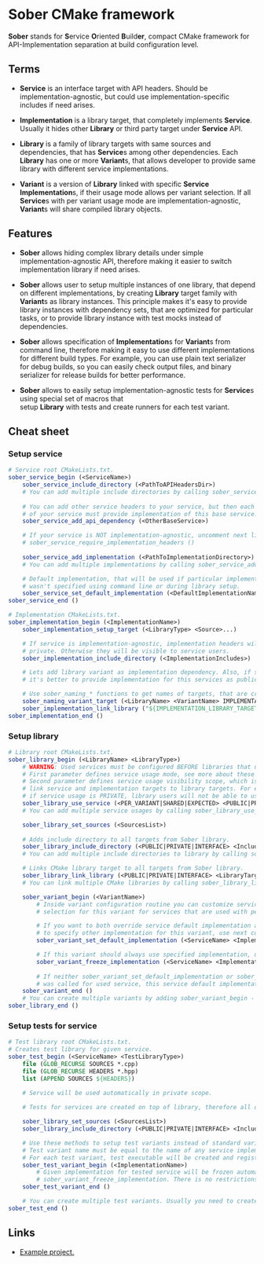 # Sober CMake framework

**Sober** stands for **S**ervice **O**riented **B**uild**er**, compact CMake framework for API-Implementation separation
at build configuration level.

## Terms

- **Service** is an interface target with API headers. Should be implementation-agnostic, but could use
  implementation-specific includes if need arises.

- **Implementation** is a library target, that completely implements **Service**. Usually it hides other **Library**
  or third party target under **Service** API.

- **Library** is a family of library targets with same sources and dependencies, that has **Service**s among other
  dependencies. Each **Library** has one or more **Variant**s, that allows developer to provide same library with
  different service implementations.

- **Variant** is a version of **Library** linked with specific **Service** **Implementation**s, if their usage mode
  allows per variant selection. If all **Service**s with per variant usage mode are implementation-agnostic,
  **Variant**s will share compiled library objects.

## Features

- **Sober** allows hiding complex library details under simple implementation-agnostic API, therefore making it easier
  to switch implementation library if need arises.

- **Sober** allows user to setup multiple instances of one library, that depend on different implementations, by
  creating **Library** target family with **Variant**s as library instances. This principle makes it's easy to provide
  library instances with dependency sets, that are optimized for particular tasks, or to provide library instance with
  test mocks instead of dependencies.

- **Sober** allows specification of **Implementation**s for **Variant**s from command line, therefore making it easy to
  use different implementations for different build types. For example, you can use plain text serializer for debug
  builds, so you can easily check output files, and binary serializer for release builds for better performance.

- **Sober** allows to easily setup implementation-agnostic tests for **Service**s using special set of macros that  
  setup **Library** with tests and create runners for each test variant.

## Cheat sheet

### Setup service

```cmake
# Service root CMakeLists.txt.
sober_service_begin (<ServiceName>)
    sober_service_include_directory (<PathToAPIHeadersDir>)
    # You can add multiple include directories by calling sober_service_include_directory multiple times.
    
    # You can add other service headers to your service, but then each implementation 
    # of your service must provide implementation of this base service.
    sober_service_add_api_dependency (<OtherBaseService>)

    # If your service is NOT implementation-agnostic, uncomment next line.
    # sober_service_require_implementation_headers ()
    
    sober_service_add_implementation (<PathToImplementationDirectory>)
    # You can add multiple implementations by calling sober_service_add_implementation multiple times.

    # Default implementation, that will be used if particular implementation 
    # wasn't specified using command line or during library setup.
    sober_service_set_default_implementation (<DefaultImplementationName>)
sober_service_end ()

# Implementation CMakeLists.txt.
sober_implementation_begin (<ImplementationName>)    
    sober_implementation_setup_target (<LibraryType> <Source>...)

    # If service is implementation-agnostic, implementation headers will be 
    # private. Otherwise they will be visible to service users.
    sober_implementation_include_directory (<ImplementationIncludes>)

    # Lets add library variant as implementation dependency. Also, if service depends on other services,  
    # it's better to provide implementation for this services as public service usages inside library variant.

    # Use sober_naming_* functions to get names of targets, that are created by Sober.
    sober_naming_variant_target (<LibraryName> <VariantName> IMPLEMENTATION_LIBRARY_TARGET)
    sober_implementation_link_library ("${IMPLEMENTATION_LIBRARY_TARGET}")
sober_implementation_end ()
```

### Setup library

```cmake
# Library root CMakeLists.txt.
sober_library_begin (<LibraryName> <LibraryType>)
    # WARNING: Used services must be configured BEFORE libraries that use them!
    # First parameter defines service usage mode, see more about these modes in command documentation.
    # Second parameter defines service usage visibility scope, which is used to 
    # link service and implementation targets to library targets. For example, 
    # if service usage is PRIVATE, library users will not be able to use service API.
    sober_library_use_service (<PER_VARIANT|SHARED|EXPECTED> <PUBLIC|PRIVATE|INTERFACE> <ServiceName>)
    # You can add multiple service usages by calling sober_library_use_service multiple times.

    sober_library_set_sources (<SourcesList>)
    
    # Adds include directory to all targets from Sober library.
    sober_library_include_directory (<PUBLIC|PRIVATE|INTERFACE> <IncludeDirectory>)
    # You can add multiple include directories to library by calling sober_library_include_directory multiple times.

    # Links CMake library target to all targets from Sober library.
    sober_library_link_library (<PUBLIC|PRIVATE|INTERFACE> <LibraryTargetName>)
    # You can link multiple CMake libraries by calling sober_library_link_library multiple times.

    sober_variant_begin (<VariantName>)
        # Inside variant configuration routine you can customize service implementation  
        # selection for this variant for services that are used with per variant mode.

        # If you want to both override service default implementation and to allow user
        # to specify other implementation for this variant, use next command:
        sober_variant_set_default_implementation (<ServiceName> <ImplementationName>)

        # If this variant should always use specified implementation, use next command:
        sober_variant_freeze_implementation (<ServiceName> <ImplementationName>)
        
        # If neither sober_variant_set_default_implementation or sober_variant_freeze_implementation 
        # was called for used service, this service default implementation will be used instead.
    sober_variant_end ()
    # You can create multiple variants by adding sober_variant_begin - sober_variant_end routine multiple times.
sober_library_end ()
```

### Setup tests for service

```cmake
# Test library root CMakeLists.txt.
# Creates test library for given service.
sober_test_begin (<ServiceName> <TestLibraryType>)
    file (GLOB_RECURSE SOURCES *.cpp)
    file (GLOB_RECURSE HEADERS *.hpp)
    list (APPEND SOURCES ${HEADERS})

    # Service will be used automatically in private scope.
    
    # Tests for services are created on top of library, therefore all operations, except variant setup, are the same.

    sober_library_set_sources (<SourcesList>)
    sober_library_include_directory (<PUBLIC|PRIVATE|INTERFACE> <IncludeDirectory>)

    # Use these methods to setup test variants instead of standard variants.
    # Test variant name must be equal to the name of any service implementation.
    # For each test variant, test executable will be created and registered in CTest.
    sober_test_variant_begin (<ImplementationName>)
        # Given implementation for tested service will be frozen automatically using 
        # sober_variant_freeze_implementation. There is no restrictions for other used services.
    sober_test_variant_end ()

    # You can create multiple test variants. Usually you need to create test variant for each implementation.
sober_test_end ()
```

## Links

- [Example project.](https://github.com/KonstantinTomashevich/SoberExampleProject)
